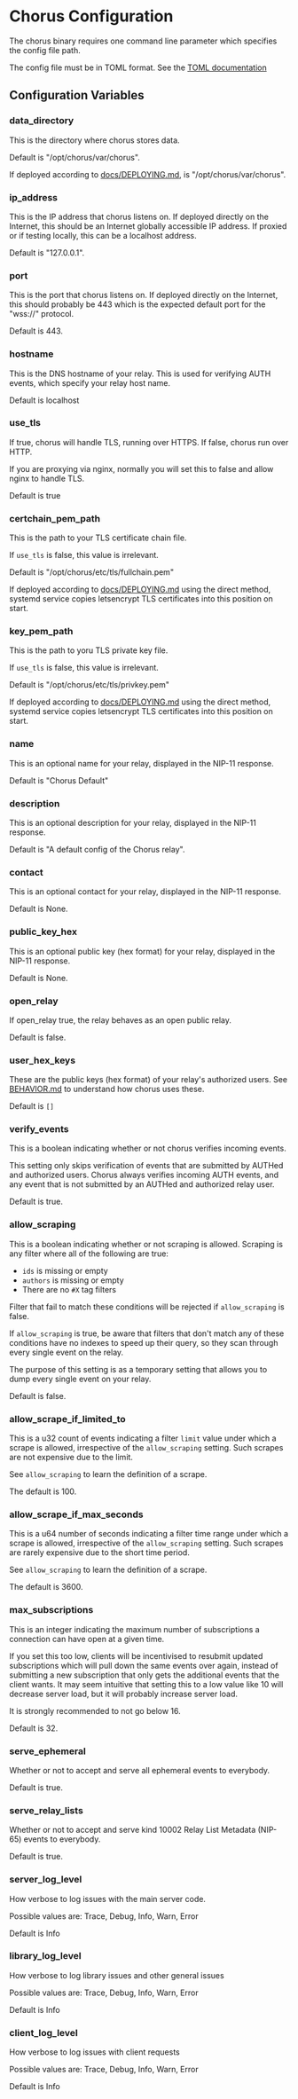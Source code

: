 # Chorus Configuration

The chorus binary requires one command line parameter which specifies the config file path.

The config file must be in TOML format. See the [TOML documentation](https://github.com/toml-lang/toml)

## Configuration Variables

### data_directory

This is the directory where chorus stores data.

Default is "/opt/chorus/var/chorus".

If deployed according to [docs/DEPLOYING.md](docs/DEPLOYING.md), is "/opt/chorus/var/chorus".

### ip_address

This is the IP address that chorus listens on. If deployed directly on the Internet, this should
be an Internet globally accessible IP address. If proxied or if testing locally, this can be
a localhost address.

Default is "127.0.0.1".

### port

This is the port that chorus listens on. If deployed directly on the Internet, this should
probably be 443 which is the expected default port for the "wss://" protocol.

Default is 443.

### hostname

This is the DNS hostname of your relay. This is used for verifying AUTH events, which specify
your relay host name.

Default is localhost

### use_tls

If true, chorus will handle TLS, running over HTTPS.  If false, chorus run over HTTP.

If you are proxying via nginx, normally you will set this to false and allow nginx to handle
TLS.

Default is true

### certchain_pem_path

This is the path to your TLS certificate chain file.

If `use_tls` is false, this value is irrelevant.

Default is "/opt/chorus/etc/tls/fullchain.pem"

If deployed according to [docs/DEPLOYING.md](docs/DEPLOYING.md) using the direct method,
systemd service copies letsencrypt TLS certificates into this position on start.

### key_pem_path

This is the path to yoru TLS private key file.

If `use_tls` is false, this value is irrelevant.

Default is "/opt/chorus/etc/tls/privkey.pem"

If deployed according to [docs/DEPLOYING.md](docs/DEPLOYING.md) using the direct method,
systemd service copies letsencrypt TLS certificates into this position on start.

### name

This is an optional name for your relay, displayed in the NIP-11 response.

Default is "Chorus Default"

### description

This is an optional description for your relay, displayed in the NIP-11 response.

Default is "A default config of the Chorus relay".

### contact

This is an optional contact for your relay, displayed in the NIP-11 response.

Default is None.

### public_key_hex

This is an optional public key (hex format) for your relay, displayed in the NIP-11 response.

Default is None.

### open_relay

If open_relay true, the relay behaves as an open public relay.

Default is false.

### user_hex_keys

These are the public keys (hex format) of your relay's authorized users. See [BEHAVIOR.md](BEHAVIOR.md) to understand how chorus uses these.

Default is `[]`

### verify_events

This is a boolean indicating whether or not chorus verifies incoming events.

This setting only skips verification of events that are submitted by AUTHed and authorized users. Chorus always verifies incoming AUTH events, and any event that is not submitted by an AUTHed and authorized relay user.

Default is true.

### allow_scraping

This is a boolean indicating whether or not scraping is allowed. Scraping is any filter where all of the following are true:

- `ids` is missing or empty
- `authors` is missing or empty
- There are no `#X` tag filters

Filter that fail to match these conditions will be rejected if `allow_scraping` is false.

If `allow_scraping` is true, be aware that filters that don't match any of these conditions have no indexes to speed up their query, so they scan through every single event on the relay.

The purpose of this setting is as a temporary setting that allows you to dump every single event on your relay.

Default is false.

### allow_scrape_if_limited_to

This is a u32 count of events indicating a filter `limit` value under which a scrape is allowed, irrespective of the `allow_scraping` setting. Such scrapes are not expensive due to the limit.

See `allow_scraping` to learn the definition of a scrape.

The default is 100.

### allow_scrape_if_max_seconds

This is a u64 number of seconds indicating a filter time range under which a scrape is allowed, irrespective of the `allow_scraping` setting. Such scrapes are rarely expensive due to the short time period.

See `allow_scraping` to learn the definition of a scrape.

The default is 3600.

### max_subscriptions

This is an integer indicating the maximum number of subscriptions a connection can have open at a given time.

If you set this too low, clients will be incentivised to resubmit updated subscriptions which will pull down the same events over again, instead of submitting a new subscription that only gets the additional events that the client wants. It may seem intuitive that setting this to a low value like 10 will decrease server load, but it will probably increase server load.

It is strongly recommended to not go below 16.

Default is 32.

### serve_ephemeral

Whether or not to accept and serve all ephemeral events to everybody.

Default is true.

### serve_relay_lists

Whether or not to accept and serve kind 10002 Relay List Metadata (NIP-65) events to everybody.

Default is true.

### server_log_level

How verbose to log issues with the main server code.

Possible values are: Trace, Debug, Info, Warn, Error

Default is Info

### library_log_level

How verbose to log library issues and other general issues

Possible values are: Trace, Debug, Info, Warn, Error

Default is Info

### client_log_level

How verbose to log issues with client requests

Possible values are: Trace, Debug, Info, Warn, Error

Default is Info

